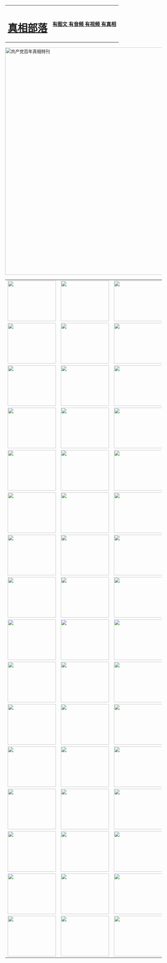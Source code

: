 <table>
<tr>

<td>
	<H1><a href="http://061.tarasovmn.de/zx/">真相部落</a></H1>
</td>
<td>
	<H4><a href="http://061.tarasovmn.de1/zx/">有图文 有音频 有视频 有真相</a></H4>
</td>
</tr>
</table>

 <div ><a href="http://061.tarasovmn.de/zx/bngcd/"><img src="http://061.tarasovmn.de/zx/bngcd/gcdbnzx.jpg" width="730"  border="0" alt="共产党百年真相特刊"></a></div>

<table>
<tr>
	<td><a href="http://569.seibertland.org/xtr/107/"><img  src ="http://569.seibertland.org/pic/2017/02/107.jpg" width="155px" height="130px"></a></td>
	<td><a href="http://569.seibertland.org/xtr/829/"><img src ="http://569.seibertland.org/pic/2017/02/829.jpg" width="155px" height="130px"></a></td>
	<td><a href="http://569.seibertland.org/xtr/69/"><img  src ="http://569.seibertland.org/pic/2017/02/69.jpg" width="155px" height="130px"></a></td>
	<td><a href="http://569.seibertland.org/xtr/99/"><img  src ="http://569.seibertland.org/pic/2017/02/99.jpg" width="155px" height="130px"></a></td>
</tr>
<tr>
	<td><a href="http://569.seibertland.org/xtr/40/"><img  src ="http://569.seibertland.org/pic/2017/02/40.jpg" width="155px" height="130px"></a></td>
	<td><a href="http://569.seibertland.org/xtr/20/"><img  src ="http://569.seibertland.org/pic/2017/02/20.jpg" width="155px" height="130px"></a></td>
	<td><a href="http://569.seibertland.org/xtr/81/"><img  src ="http://569.seibertland.org/pic/2017/02/81.jpg" width="155px" height="130px"></a></td>
	<td><a href="http://569.seibertland.org/xtr/2/"><img  src ="http://569.seibertland.org/pic/2017/02/2.jpg" width="155px" height="130px"></a></td>
</tr>
<tr>
	<td><a href="http://569.seibertland.org/xtr/86/"><img  src ="http://569.seibertland.org/pic/2017/02/86.jpg" width="155px" height="130px"></a></td>
	<td><a href="http://569.seibertland.org/xtr/109/"><img  src ="http://569.seibertland.org/pic/2017/02/109.jpg" width="155px" height="130px"></a></td>
	<td><a href="http://569.seibertland.org/xtr/1378/"><img  src ="http://569.seibertland.org/pic/2017/02/1378.jpg" width="155px" height="130px"></a></td>
	<td><a href="http://569.seibertland.org/xtr/57/"><img  src ="http://569.seibertland.org/pic/2017/02/57.jpg" width="155px" height="130px"></a></td>
</tr>
<tr>
	<td><a href="http://569.seibertland.org/xtr/1219/"><img  src ="http://569.seibertland.org/pic/2017/02/1219.jpg" width="155px" height="130px"></a></td>
	<td><a href="http://569.seibertland.org/xtr/1220/"><img  src ="http://569.seibertland.org/pic/2017/02/1220.jpg" width="155px" height="130px"></a></td>
	<td><a href="http://569.seibertland.org/xtr/1221/"><img  src ="http://569.seibertland.org/pic/2017/02/1221.jpg" width="155px" height="130px"></a></td>
	<td><a href="http://569.seibertland.org/xtr/51/"><img  src ="http://569.seibertland.org/pic/2017/02/51.jpg" width="155px" height="130px"></a></td>
</tr>
<tr>
	<td><a href="http://569.seibertland.org/xtr/1055/"><img  src ="http://569.seibertland.org/pic/2017/02/1055.jpg" width="155px" height="130px"></a></td>
	<td><a href="http://569.seibertland.org/xtr/611/"><img  src ="http://569.seibertland.org/pic/2017/02/611.jpg" width="155px" height="130px"></a></td>
	<td><a href="http://569.seibertland.org/xtr/1121/"><img  src ="http://569.seibertland.org/pic/2017/02/1121.jpg" width="155px" height="130px"></a></td>
	<td><a href="http://569.seibertland.org/xtr/610/"><img  src ="http://569.seibertland.org/pic/2017/02/610.jpg" width="155px" height="130px"></a></td>
</tr>
<tr>
	<td><a href="http://569.seibertland.org/xtr/1128/"><img  src ="http://569.seibertland.org/pic/2017/02/1128.jpg" width="155px" height="130px"></a></td>
	<td><a href="http://569.seibertland.org/xtr/1395/"><img  src ="http://569.seibertland.org/pic/2017/02/1406.jpg" width="155px" height="130px"></a></td>
	<td><a href="http://569.seibertland.org/xtr/1407/"><img  src ="http://569.seibertland.org/pic/2017/02/1407.jpg" width="155px" height="130px"></a></td>
	<td><a href="http://569.seibertland.org/xtr/934/"><img  src ="http://569.seibertland.org/pic/2017/02/934.jpg" width="155px" height="130px"></a></td>
</tr>
<tr>
	<td><a href="http://569.seibertland.org/xtr/641/"><img  src ="http://569.seibertland.org/pic/2017/02/641.jpg" width="155px" height="130px"></a></td>
	<td><a href="http://569.seibertland.org/xtr/949/"><img  src ="http://569.seibertland.org/pic/2017/02/949.jpg" width="155px" height="130px"></a></td>
	<td><a href="http://569.seibertland.org/xtr/112/"><img  src ="http://569.seibertland.org/pic/2017/02/112.jpg" width="155px" height="130px"></a></td>
	<td><a href="http://569.seibertland.org/xtr/812/"><img  src ="http://569.seibertland.org/pic/2017/02/812.jpg" width="155px" height="130px"></a></td>
</tr>
<tr>
	<td><a href="http://569.seibertland.org/xtr/103/"><img  src ="http://569.seibertland.org/pic/2017/02/103.jpg" width="155px" height="130px"></a></td>
	<td><a href="http://569.seibertland.org/xtr/3/"><img  src ="http://569.seibertland.org/pic/2017/02/3.jpg" width="155px" height="130px"></a></td>
	<td><A href="http://569.seibertland.org/mp4/zx/2015/11/Lkmtt.mp4" target="_blank" title="莲开满天庭"><img  src="http://569.seibertland.org/pic/2015/11/Lkmtt3480_jssor.jpg"  width="155px" height="130px"></A></td>
	<td><A href="http://569.seibertland.org/mp4/zx/2015/11/2013513.mp4" target="_blank" title="飞旋的法轮"><img  src="http://569.seibertland.org/pic/2015/11/falun480_jssor.jpg"  width="155px" height="130px"></A></td>
</tr>
<tr>
	<td><A href="http://569.seibertland.org/mp4/zx/2015/11/NYParade.mp4" target="_blank" title="2004年4月10日法轮功纽约大游行"><img  src="http://569.seibertland.org/pic/2015/11/nyparade480_jssor.jpg"  width="155px" height="130px"></A></td>
	<td><A href="http://569.seibertland.org/mp4/news617/2015/05/WEB_s28093.mp4" target="_blank" title="2015年世界法轮大法日特别报导"><img  src="http://569.seibertland.org/pic/2015/11/p6752711a666997037_jssor.jpg"  width="155px" height="130px"></A></td>
	<td><A href="http://569.seibertland.org/mp4/news829/2015/11/30211_326650.mp4" target="_blank" title="沧州绑架案连审四天 民众抹泪称审好人"><img  src="http://569.seibertland.org/pic/2015/11/changzhou2480_jssor.jpg"  width="155px" height="130px"></A></td>
	<td><A href="http://569.seibertland.org/mp4/mhph/2015/10/changzhou.mp4" target="_blank" title="沧州真相--狮城血泪"><img  src="http://569.seibertland.org/pic/2015/11/changzhou480_jssor.jpg"  width="155px" height="130px"></A></td>
</tr>
<tr>
	<td><A href="http://569.seibertland.org/mp4/mhjd/mhjd_55.mp4" target="_blank" title="正义律师与无罪辩护"><img  src="http://569.seibertland.org/pic/2015/11/wzbh480_jssor.jpg"  width="155px" height="130px"></A></td>
	<td><A href="http://569.seibertland.org/mp4/zx/2015/11/layerkcs.mp4" target="_blank" title="中国的良心--高智晟律师"><img  src="http://569.seibertland.org/pic/2015/11/layerkcs2480_jssor.jpg"  width="155px" height="130px"></A></td>
	<td><A href="http://569.seibertland.org/mp4/mhph/2015/10/szxl.mp4" target="_blank" title="神州血泪--北京、大庆、广东、哈尔滨"><img  src="http://569.seibertland.org/pic/2015/11/szxl480_jssor.jpg"  width="155px" height="130px"></A></td>
	<td><A href="http://569.seibertland.org/mp4/zx/2015/11/TangShanFFXS.mp4" target="_blank" title="真相纪录片：凤凰新生"><img  src="http://569.seibertland.org/pic/2015/11/fhxs2480_jssor.jpg"  width="155px" height="130px"></A></td>
</tr>
<tr>
	<td><A href="http://569.seibertland.org/mp4/zx/2015/11/jidong.mp4" target="_blank" title="冀东监狱的罪恶"><img  src="http://569.seibertland.org/pic/2015/11/jidong480_jssor.jpg"  width="155px" height="130px"></A></td>
	<td><A href="http://569.seibertland.org/mp4/mhph/2015/10/tangshan.mp4" target="_blank" title="凤凰血泪"><img  src="http://569.seibertland.org/pic/2015/11/tangshan480_jssor.jpg"  width="155px" height="130px"></A>
					</div></td>
	<td>	<A href="http://569.seibertland.org/mp4/mhph/2015/10/zfxtzxl.mp4" target="_blank" title="政法系统罪行录--唐山篇"><img  src="http://569.seibertland.org/pic/2015/11/zfxtzxl480_jssor.jpg"  width="155px" height="130px"></A></td>
	<td><A href="http://569.seibertland.org/mp4/mhph/2015/10/QDBG.mp4" target="_blank" title="青岛悲歌"><img  src="http://569.seibertland.org/pic/2015/10/qdbg2480_jssor.jpg"  width="155px" height="130px"></A></td>
</tr>
<tr>
	<td><A href="http://569.seibertland.org/mp4/mhph/2015/10/huludao.mp4" target="_blank" title="葫芦岛永恒的见证"><img  src="http://569.seibertland.org/pic/2015/10/huludao480_jssor.jpg"  width="155px" height="130px"></A></td>
	<td><A href="http://569.seibertland.org/mp4/mhph/2015/10/qbzx.mp4" target="_blank" title="湖畔泉边听真相-济南泉城的传奇"><img  src="http://569.seibertland.org/pic/2015/10/hupan480_jssor.jpg"  width="155px" height="130px"></A></td>
	<td><A href="http://569.seibertland.org/mp4/mhph/2015/10/baoding_dvd_v2.mp4" target="_blank" title="燕赵悲歌"><img  src="http://569.seibertland.org/pic/2015/10/yzbg480_jssor.jpg"  width="155px" height="130px"></A></td>
	<td><A href="http://569.seibertland.org/mp4/zx/2015/11/meihuashi_complete_ED2.0.mp4" target="_blank" title="梅花诗完整版"><img  src="http://569.seibertland.org/pic/2015/11/mhs480_jssor.jpg"  width="155px" height="130px"></A></td>
</tr>
<tr>
	<td><A href="http://569.seibertland.org/mp4/zx/2015/11/fengbei512k.mp4" target="_blank" title="丰碑"><img  src="http://569.seibertland.org/pic/2015/11/fongbei480_jssor.jpg"  width="155px" height="130px"></A></td>
	<td><A href="http://569.seibertland.org/mp4/zx/2015/11/fytdxComplete.mp4" target="_blank" title="风雨天地行全集"><img  src="http://569.seibertland.org/pic/2015/11/fytdxWhite480_jssor.jpg"  width="155px" height="130px"></A></td>
	<td><A href="http://569.seibertland.org/mp4/zx/2015/11/JianZheng.mp4" target="_blank" title="见证"><img  src="http://569.seibertland.org/pic/2015/11/witness480_jssor.jpg"  width="155px" height="130px"></A></td>
	<td><A href="http://569.seibertland.org/mp4/mhph/2015/10/hcym.mp4" target="_blank" title="红朝阴谋"><img  src="http://569.seibertland.org/pic/2015/10/hcym480_jssor.jpg"  width="155px" height="130px"></A></td>
</tr>
<tr>
	<td><A href="http://569.seibertland.org/mp4/zx/2015/11/zfzxPalV3.mp4" target="_blank" title="是自焚还是骗局"><img  src="http://569.seibertland.org/pic/2015/11/zfzx4805_jssor.jpg"  width="155px" height="130px"></A></td>
	<td><A href="http://569.seibertland.org/mp4/zx/2015/11/lsdspMsyTd.mp4" target="_blank" title="历史的审判"><img  src="http://569.seibertland.org/pic/2015/11/lsdsp480_jssor.jpg"  width="155px" height="130px"></A></td>
	<td><A href="http://569.seibertland.org/mp4/news886/2015/11/concat886.mp4" target="_blank" title="一周全球控告江泽民"><img  src="http://569.seibertland.org/pic/2015/11/news886480_jssor.jpg"  width="155px" height="130px"></A></td>
	<td><A href="http://569.seibertland.org/mp4/news1378/2014/08/CQSD_s0_e4_v2_i0-CQSD_4-video.mp4" target="_blank" title="欧洲的抉择"><img  src="http://569.seibertland.org/pic/2015/11/p5143421a564166643-ss_jssor.jpg"  width="155px" height="130px"></A></td>
</tr>
<tr>
	<td><A href="http://569.seibertland.org/mp4/zx/2015/11/hk20150720parade.mp4" target="_blank" title="港法轮功反迫害大游行 大陆游客震撼"><img  src="http://569.seibertland.org/pic/2015/11/281098-ss_jssor.jpg"  width="155px" height="130px"></A></td>
	<td><A href="http://569.seibertland.org/mp4/zx/2015/11/20150720hkParade512k.mp4" target="_blank" title="香港法轮功720游行声援诉江潮"><img  src="http://569.seibertland.org/pic/2015/11/2015720parade480_jssor.jpg"  width="155px" height="130px"></A></td>
	<td><A href="http://569.seibertland.org/mp4/zx/2015/11/hktdc512.mp4" target="_blank" title="香港退党潮"><img  src="http://569.seibertland.org/pic/2015/11/hktdc480_jssor.jpg"  width="155px" height="130px"></A></td>
	<td><A href="http://569.seibertland.org/mp4/news413/2015/11/concat413.mp4" target="_blank" title="本月退党精选"><img  src="http://569.seibertland.org/pic/2015/11/tuidang480_jssor.jpg"  width="155px" height="130px"></A></td>
</tr>
<tr>
	<td><A href="http://569.seibertland.org/mp4/news823/2015/11/TSZG_British_1_QA_A_TSZG-61-1_XinHaoNianZuoZh_P617180.mp4" target="_blank" title="辛灏年：纪念《九评共产党》发表十周年演讲"><img  src="http://569.seibertland.org/pic/2015/11/xhn9p10480_jssor.jpg"  width="155px" height="130px"></A></td>
	<td><A href="http://569.seibertland.org/mp4/news57/2015/11/JPGCD8.mp4" target="_blank" title="【九评之八】评中国共产党的邪教本质"><img  src="http://569.seibertland.org/pic/2015/11/9pkcd8p480_jssor.jpg"  width="155px" height="130px"></A></td>
	<td><A href="http://569.seibertland.org/mp4/other/kao.Chih.Sheng_story.mp4"  target="_blank" title="超越恐惧:高智晟的故事"				style="font-size:20px;"><img src="http://569.seibertland.org/pic/2016/12/GZS201408070902.jpg"  width="155px" height="130px">
						</A></td>
	<td><A href="http://569.seibertland.org/mp4/zx/2016/11/oh10yearsInv.mp4"  target="_blank" title="纪录片《活摘 十年调查》完整版" style="font-size:20px;"><img src="http://569.seibertland.org/pic/2016/11/10yearsOHinv.jpg"  width="155px" height="130px">
						</A></td>
</tr>
</table>


